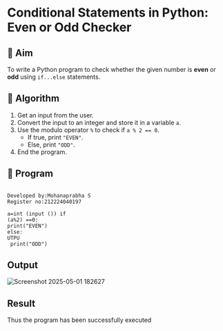 # Conditional Statements in Python: Even or Odd Checker

## 🎯 Aim
To write a Python program to check whether the given number is **even** or **odd** using `if...else` statements.

## 🧠 Algorithm
1. Get an input from the user.
2. Convert the input to an integer and store it in a variable `a`.
3. Use the modulo operator `%` to check if `a % 2 == 0`.
   - If true, print `"EVEN"`.
   - Else, print `"ODD"`.
4. End the program.

## 🧾 Program
```

Developed by:Mohanaprabha S
Register no:212224040197
```
```
a=int (input ()) if 
(a%2) ==0: 
print("EVEN") 
else:  
UTPU
 print("ODD")
```
## Output
![Screenshot 2025-05-01 182627](https://github.com/user-attachments/assets/9e86501f-9c0f-4fde-8fc1-b949f02d6467)


## Result
Thus the program has been successfully executed
